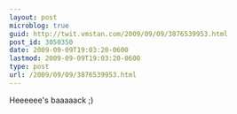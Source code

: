 ```yaml
---
layout: post
microblog: true
guid: http://twit.vmstan.com/2009/09/09/3876539953.html
post_id: 3050350
date: 2009-09-09T19:03:20-0600
lastmod: 2009-09-09T19:03:20-0600
type: post
url: /2009/09/09/3876539953.html
---
```

Heeeeee's baaaaack ;)
